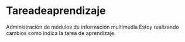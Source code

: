 # Tareadeaprendizaje
 Administración de módulos de información multimedia
Estoy realizando cambios como indica la tarea de aprendizaje.